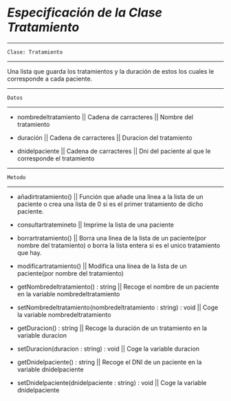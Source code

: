 
# ***Especificación de la Clase Tratamiento***

---
	Clase: Tratamiento 
---
Una lista que guarda los tratamientos y la duración de estos los cuales le corresponde a cada paciente.

---
	Datos 
---
* nombredeltratamiento || Cadena de carracteres || Nombre del tratamiento

* duración || Cadena de carracteres || Duracion del tratamiento 

* dnidelpaciente || Cadena de carracteres || Dni del paciente al que le corresponde el tratamiento

---
	Metodo 
---
* añadirtratamiento() || Función que añade una linea a la lista de un paciente o crea una lista de 0 si es el primer tratamiento de dicho paciente.

* consultartratemineto || Imprime la lista de una paciente

* borrartratamiento() || Borra una linea de la lista de un paciente(por nombre del tratamiento) o borra la lista entera si es el unico tratamiento que hay.

* modificartratamiento() || Modifica una linea de la lista de un paciente(por nombre del tratamiento)

* getNombredeltratamiento() : string || Recoge el nombre de un paciente en la variable nombredeltratamiento

* setNombredeltratamiento(nombredeltratamiento : string) : void || Coge la variable nombredeltratamiento

* getDuracion() : string || Recoge la duración de un tratamiento en la variable duracion

* setDuracion(duracion : string) : void || Coge la variable duracion

* getDnidelpaciente() : string || Recoge el DNI de un paciente en la variable dnidelpaciente

* setDnidelpaciente(dnidelpaciente : string) : void || Coge la variable dnidelpaciente
